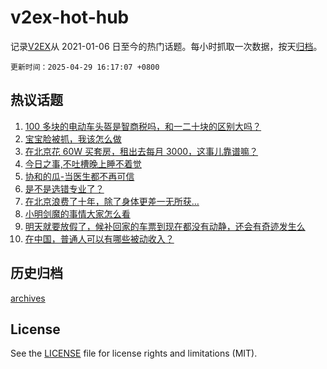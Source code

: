 # v2ex-hot-hub

 记录[V2EX](https://www.v2ex.com/)从 2021-01-06 日至今的热门话题。每小时抓取一次数据，按天[归档](archives)。

`更新时间：2025-04-29 16:17:07 +0800`

## 热议话题

1. [100 多块的电动车头盔是智商税吗，和一二十块的区别大吗？](https://www.v2ex.com/t/1128764)
1. [宝宝脸被抓，我该怎么做](https://www.v2ex.com/t/1128798)
1. [在北京花 60W 买套房，租出去每月 3000，这事儿靠谱嘛？](https://www.v2ex.com/t/1128774)
1. [今日之事,不吐槽晚上睡不着觉](https://www.v2ex.com/t/1128760)
1. [协和的瓜-当医生都不再可信](https://www.v2ex.com/t/1128752)
1. [是不是选错专业了？](https://www.v2ex.com/t/1128794)
1. [在北京浪费了十年，除了身体更差一无所获…](https://www.v2ex.com/t/1128738)
1. [小明剑魔的事情大家怎么看](https://www.v2ex.com/t/1128773)
1. [明天就要放假了，候补回家的车票到现在都没有动静，还会有奇迹发生么](https://www.v2ex.com/t/1128791)
1. [在中国，普通人可以有哪些被动收入？](https://www.v2ex.com/t/1128780)

## 历史归档

[archives](archives)

## License

See the [LICENSE](LICENSE) file for license rights and limitations (MIT).
